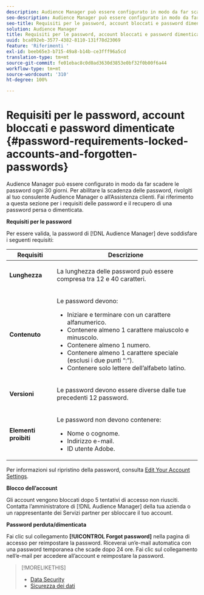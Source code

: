 ```yaml
---
description: Audience Manager può essere configurato in modo da far scadere le password ogni 30 giorni. Per abilitare la scadenza delle password, rivolgiti al tuo consulente Audience Manager o all’Assistenza clienti. Fai riferimento a questa sezione per i requisiti delle password e il recupero di una password persa o dimenticata.
seo-description: Audience Manager può essere configurato in modo da far scadere le password ogni 30 giorni. Per abilitare la scadenza delle password, rivolgiti al tuo consulente Audience Manager o all’Assistenza clienti. Fai riferimento a questa sezione per i requisiti delle password e il recupero di una password persa o dimenticata.
seo-title: Requisiti per le password, account bloccati e password dimenticate
solution: Audience Manager
title: Requisiti per le password, account bloccati e password dimenticate
uuid: bca892eb-3577-4382-8110-131f78d23069
feature: 'Riferimenti '
exl-id: beeb65e3-b715-49a8-b14b-ce3fff96a5cd
translation-type: tm+mt
source-git-commit: fe01ebac8c0d0ad3630d3853e0bf32f0b00f6a44
workflow-type: tm+mt
source-wordcount: '310'
ht-degree: 100%

---
```


# Requisiti per le password, account bloccati e password dimenticate {#password-requirements-locked-accounts-and-forgotten-passwords}

Audience Manager può essere configurato in modo da far scadere le password ogni 30 giorni. Per abilitare la scadenza delle password, rivolgiti al tuo consulente Audience Manager o all’Assistenza clienti. Fai riferimento a questa sezione per i requisiti delle password e il recupero di una password persa o dimenticata.

<!-- 

c_password_requirements.xml

 -->

**Requisiti per le password**

Per essere valida, la password di [!DNL Audience Manager] deve soddisfare i seguenti requisiti:

<table id="table_9B79E9F634664F6B995649E3158CCF20"> 
 <thead> 
  <tr> 
   <th colname="col1" class="entry"> Requisiti </th> 
   <th colname="col2" class="entry"> Descrizione </th> 
  </tr> 
 </thead>
 <tbody> 
  <tr> 
   <td colname="col1"> <p> <b>Lunghezza</b> </p> </td> 
   <td colname="col2"> <p>La lunghezza delle password può essere compresa tra 12 e 40 caratteri. </p> </td> 
  </tr> 
  <tr> 
   <td colname="col1"> <p> <b>Contenuto</b> </p> </td> 
   <td colname="col2"> <p>Le password devono: </p> <p> 
     <ul id="ul_70F64B9DE90E463098DFA8AB8349CF0B"> 
      <li id="li_2FBA66E47F4A4E1BB01DE3722821E100">Iniziare e terminare con un carattere alfanumerico. </li> 
      <li id="li_1390D4C9A48944B68B891EE6CB734BBC">Contenere almeno 1 carattere maiuscolo e minuscolo. </li> 
      <li id="li_B75B64A005804262BAAF0F1901D63358">Contenere almeno 1 numero. </li> 
      <li id="li_28452022AF4743B8B159187BBD10890A">Contenere almeno 1 carattere speciale (esclusi i due punti “:”). </li> 
      <li id="li_C02B931ABAB84FFE9B87AEBAEDF34EF3">Contenere solo lettere dell’alfabeto latino. </li> 
     </ul> </p> </td> 
  </tr> 
  <tr> 
   <td colname="col1"> <p> <b>Versioni</b> </p> </td> 
   <td colname="col2"> <p> Le password devono essere diverse dalle tue precedenti 12 password. </p> </td> 
  </tr> 
  <tr> 
   <td colname="col1"> <p> <b>Elementi proibiti</b> </p> </td> 
   <td colname="col2"> <p> Le password non devono contenere: </p> <p> 
     <ul id="ul_08DE186AF56E401B933256E69279847A"> 
      <li id="li_CC854F7F86484774A76CCF927E1400B4">Nome o cognome. </li> 
      <li id="li_74ACCF3DE717473B8AB9B1720DD891E7">Indirizzo e-mail. </li> 
      <li id="li_09C1F699BF6843ACAB4E68D2F57461AB">ID utente <span class="keyword">Adobe</span>. </li> 
     </ul> </p> </td> 
  </tr> 
 </tbody> 
</table>

Per informazioni sul ripristino della password, consulta [Edit Your Account Settings](../features/administration/edit-account-settings.md).

**Blocco dell’account**

Gli account vengono bloccati dopo 5 tentativi di accesso non riusciti. Contatta l’amministratore di [!DNL Audience Manager] della tua azienda o un rappresentante dei Servizi partner per sbloccare il tuo account.

**Password perduta/dimenticata**

Fai clic sul collegamento **[!UICONTROL Forgot password]** nella pagina di accesso per reimpostare la password. Riceverai un’e-mail automatica con una password temporanea che scade dopo 24 ore. Fai clic sul collegamento nell’e-mail per accedere all’account e reimpostare la password.

>[!MORELIKETHIS]
>
>* [Data Security](../overview/data-security-and-privacy/data-security.md)
>* [Sicurezza dei dati](../overview/data-security-and-privacy/data-privacy.md)

